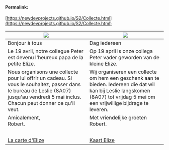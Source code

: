 <link rel="stylesheet" href="https://newdevprojects.github.io/S2/S2.css">

#### Permalink: 
[https://newdevprojects.github.io/S2/Collecte.html](https://newdevprojects.github.io/S2/Collecte.html)

| ![](https://newdevprojects.github.io/S2/Elize1.PNG) | ![](https://newdevprojects.github.io/S2/Elize2.PNG) |
| --- | --- | 
| Bonjour à tous | Dag iedereen |
| Le 19 avril, notre collegue Peter est devenu l'heureux papa de la petite Elize. | Op 19 april is onze collega Peter vader geworden van de kleine Elize. |
|Nous organisons une collecte pour lui offrir un cadeau. Si vous le souhaitez, passer dans le bureau de Leslie (8A07) jusqu'au vendredi 5 mai inclus. Chacun peut donner ce qu'il veut. | Wij organiseren een collecte om hem een geschenk aan te bieden. Iedereen die dat wil kan bij Leslie langskomen (8A07) tot vrijdag 5 mei om een vrijwillige bijdrage te leveren. |
| Amicalement,<br>Robert. | Met vriendelijke groeten<br>Robert. |
| &nbsp; | &nbsp; |
| [La carte d'Elize](Elize.pdf) | [Kaart Elize](Elize.pdf) |


